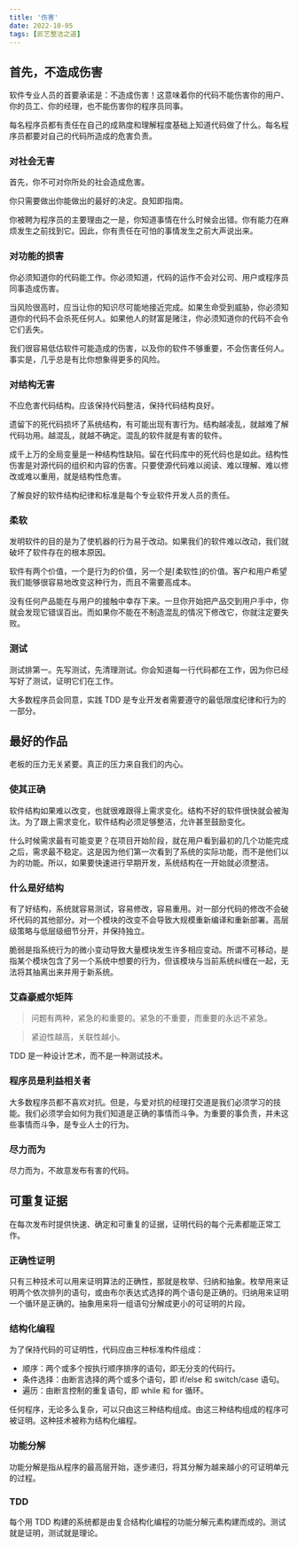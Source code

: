 ```yaml
---
title: '伤害'
date: 2022-10-05
tags: [匠艺整洁之道]
---
```


## 首先，不造成伤害

软件专业人员的首要承诺是：不造成伤害！这意味着你的代码不能伤害你的用户、你的员工、你的经理，也不能伤害你的程序员同事。

每名程序员都有责任在自己的成熟度和理解程度基础上知道代码做了什么。每名程序员都要对自己的代码所造成的危害负责。

### 对社会无害

首先，你不可对你所处的社会造成危害。

你只需要做出你能做出的最好的决定。良知即指南。

你被聘为程序员的主要理由之一是，你知道事情在什么时候会出错。你有能力在麻烦发生之前找到它。因此，你有责任在可怕的事情发生之前大声说出来。

### 对功能的损害

你必须知道你的代码能工作。你必须知道，代码的运作不会对公司、用户或程序员同事造成伤害。

当风险很高时，应当让你的知识尽可能地接近完成。如果生命受到威胁，你必须知道你的代码不会杀死任何人。如果他人的财富是赌注，你必须知道你的代码不会令它们丢失。

我们很容易低估软件可能造成的伤害，以及你的软件不够重要，不会伤害任何人。事实是，几乎总是有比你想象得更多的风险。

### 对结构无害

不应危害代码结构。应该保持代码整洁，保持代码结构良好。

遗留下的死代码损坏了系统结构，有可能出现有害行为。结构越凌乱，就越难了解代码功用。越混乱，就越不确定。混乱的软件就是有害的软件。

成千上万的全局变量是一种结构性缺陷。留在代码库中的死代码也是如此。结构性伤害是对源代码的组织和内容的伤害。只要使源代码难以阅读、难以理解、难以修改或难以重用，就是结构性危害。

了解良好的软件结构纪律和标准是每个专业软件开发人员的责任。

### 柔软

发明软件的目的是为了使机器的行为易于改动。如果我们的软件难以改动，我们就破坏了软件存在的根本原因。

软件有两个价值，一个是行为的价值，另一个是⌈柔软性⌋的价值。客户和用户希望我们能够很容易地改变这种行为，而且不需要高成本。

没有任何产品能在与用户的接触中幸存下来。一旦你开始把产品交到用户手中，你就会发现它错误百出。而如果你不能在不制造混乱的情况下修改它，你就注定要失败。

### 测试

测试排第一。先写测试，先清理测试。你会知道每一行代码都在工作，因为你已经写好了测试，证明它们在工作。

大多数程序员会同意，实践 TDD 是专业开发者需要遵守的最低限度纪律和行为的一部分。

## 最好的作品

老板的压力无关紧要。真正的压力来自我们的内心。

### 使其正确

软件结构如果难以改变，也就很难跟得上需求变化。结构不好的软件很快就会被淘汰。为了跟上需求变化，软件结构必须足够整洁，允许甚至鼓励变化。

什么时候需求最有可能变更？在项目开始阶段，就在用户看到最初的几个功能完成之后，需求最不稳定。这是因为他们第一次看到了系统的实际功能，而不是他们以为的功能。所以，如果要快速进行早期开发，系统结构在一开始就必须整洁。

### 什么是好结构

有了好结构，系统就容易测试，容易修改，容易重用。对一部分代码的修改不会破坏代码的其他部分。对一个模块的改变不会导致大规模重新编译和重新部署。高层级策略与低层级细节分开，并保持独立。

脆弱是指系统行为的微小变动导致大量模块发生许多相应变动。所谓不可移动，是指某个模块包含了另一个系统中想要的行为，但该模块与当前系统纠缠在一起，无法将其抽离出来并用于新系统。

### 艾森豪威尔矩阵

> 问题有两种，紧急的和重要的。紧急的不重要，而重要的永远不紧急。

> 紧迫性越高，关联性越小。

TDD 是一种设计艺术，而不是一种测试技术。

### 程序员是利益相关者

大多数程序员都不喜欢对抗。但是，与爱对抗的经理打交道是我们必须学习的技能。我们必须学会如何为我们知道是正确的事情而斗争。为重要的事负责，并未这些事情而斗争，是专业人士的行为。

### 尽力而为

尽力而为，不故意发布有害的代码。

## 可重复证据

在每次发布时提供快速、确定和可重复的证据，证明代码的每个元素都能正常工作。

### 正确性证明

只有三种技术可以用来证明算法的正确性，那就是枚举、归纳和抽象。枚举用来证明两个依次排列的语句，或由布尔表达式选择的两个语句是正确的。归纳用来证明一个循环是正确的。抽象用来将一组语句分解成更小的可证明的片段。

### 结构化编程

为了保持代码的可证明性，代码应由三种标准构件组成：

- 顺序：两个或多个按执行顺序排序的语句，即无分支的代码行。
- 条件选择：由断言选择的两个或多个语句，即 if/else 和 switch/case 语句。
- 遍历：由断言控制的重复语句，即 while 和 for 循环。

任何程序，无论多么复杂，可以只由这三种结构组成。由这三种结构组成的程序可被证明。这种技术被称为结构化编程。

### 功能分解

功能分解是指从程序的最高层开始，逐步递归，将其分解为越来越小的可证明单元的过程。

### TDD

每个用 TDD 构建的系统都是由复合结构化编程的功能分解元素构建而成的。测试就是证明，测试就是理论。
